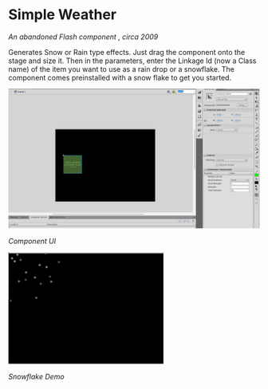 # Simple Weather

_An abandoned Flash component , circa 2009_

Generates Snow or Rain type effects. Just drag the component onto the stage and size it. Then in the parameters, enter the Linkage Id (now a Class name) of the item you want to use as a rain drop or a snowflake. The component comes preinstalled with a snow flake to get you started.

![Component UI](/screenshot1.png)

_Component UI_

![Snowflake Demo](/screenshot2.png)

_Snowflake Demo_
